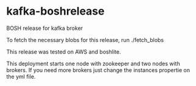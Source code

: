 kafka-boshrelease
=================

BOSH release for kafka broker

To fetch the necessary blobs for this release, run ./fetch_blobs

This release was tested on AWS and boshlite.

This deployment starts one node with zookeeper and two nodes with brokers. If you need more brokers just change the
instances propertie on the yml file.



